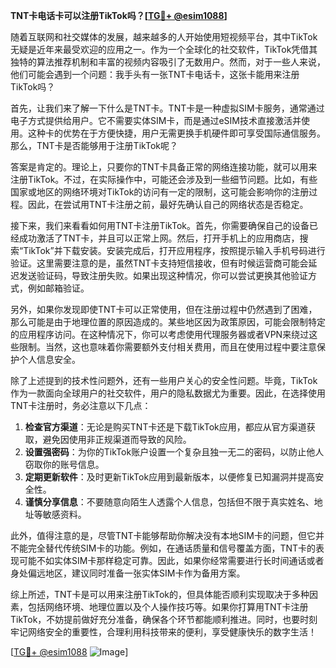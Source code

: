 **TNT卡电话卡可以注册TikTok吗？[[TG💪+ @esim1088](https://t.me/s/esim1088)]**

随着互联网和社交媒体的发展，越来越多的人开始使用短视频平台，其中TikTok无疑是近年来最受欢迎的应用之一。作为一个全球化的社交软件，TikTok凭借其独特的算法推荐机制和丰富的视频内容吸引了无数用户。然而，对于一些人来说，他们可能会遇到一个问题：我手头有一张TNT卡电话卡，这张卡能用来注册TikTok吗？

首先，让我们来了解一下什么是TNT卡。TNT卡是一种虚拟SIM卡服务，通常通过电子方式提供给用户。它不需要实体SIM卡，而是通过eSIM技术直接激活并使用。这种卡的优势在于方便快捷，用户无需更换手机硬件即可享受国际通信服务。那么，TNT卡是否能够用于注册TikTok呢？

答案是肯定的。理论上，只要你的TNT卡具备正常的网络连接功能，就可以用来注册TikTok。不过，在实际操作中，可能还会涉及到一些细节问题。比如，有些国家或地区的网络环境对TikTok的访问有一定的限制，这可能会影响你的注册过程。因此，在尝试用TNT卡注册之前，最好先确认自己的网络状态是否稳定。

接下来，我们来看看如何用TNT卡注册TikTok。首先，你需要确保自己的设备已经成功激活了TNT卡，并且可以正常上网。然后，打开手机上的应用商店，搜索“TikTok”并下载安装。安装完成后，打开应用程序，按照提示输入手机号码进行验证。这里需要注意的是，虽然TNT卡支持短信接收，但有时候运营商可能会延迟发送验证码，导致注册失败。如果出现这种情况，你可以尝试更换其他验证方式，例如邮箱验证。

另外，如果你发现即使TNT卡可以正常使用，但在注册过程中仍然遇到了困难，那么可能是由于地理位置的原因造成的。某些地区因为政策原因，可能会限制特定的应用程序访问。在这种情况下，你可以考虑使用代理服务器或者VPN来绕过这些限制。当然，这也意味着你需要额外支付相关费用，而且在使用过程中要注意保护个人信息安全。

除了上述提到的技术性问题外，还有一些用户关心的安全性问题。毕竟，TikTok作为一款面向全球用户的社交软件，用户的隐私数据尤为重要。因此，在选择使用TNT卡注册时，务必注意以下几点：

1. **检查官方渠道**：无论是购买TNT卡还是下载TikTok应用，都应从官方渠道获取，避免因使用非正规渠道而导致的风险。
2. **设置强密码**：为你的TikTok账户设置一个复杂且独一无二的密码，以防止他人窃取你的账号信息。
3. **定期更新软件**：及时更新TikTok应用到最新版本，以便修复已知漏洞并提高安全性。
4. **谨慎分享信息**：不要随意向陌生人透露个人信息，包括但不限于真实姓名、地址等敏感资料。

此外，值得注意的是，尽管TNT卡能够帮助你解决没有本地SIM卡的问题，但它并不能完全替代传统SIM卡的功能。例如，在通话质量和信号覆盖方面，TNT卡的表现可能不如实体SIM卡那样稳定可靠。因此，如果你经常需要进行长时间通话或者身处偏远地区，建议同时准备一张实体SIM卡作为备用方案。

综上所述，TNT卡是可以用来注册TikTok的，但具体能否顺利实现取决于多种因素，包括网络环境、地理位置以及个人操作技巧等。如果你打算用TNT卡注册TikTok，不妨提前做好充分准备，确保各个环节都能顺利推进。同时，也要时刻牢记网络安全的重要性，合理利用科技带来的便利，享受健康快乐的数字生活！

[[TG💪+ @esim1088](https://t.me/s/esim1088) ![Image](https://i.postimg.cc/4NQfJmqS/Snipaste-2025-05-13-00-14-12.png)]